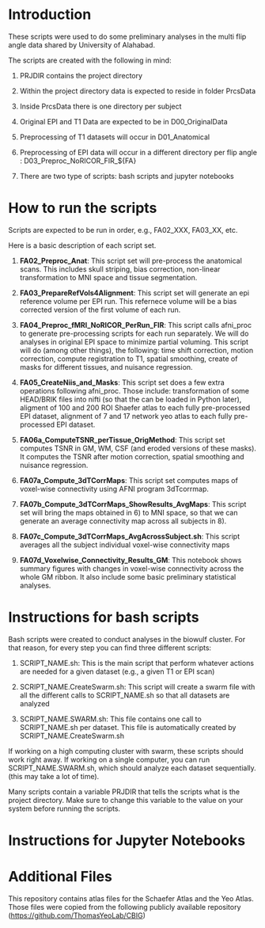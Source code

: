 
# Introduction

These scripts were used to do some preliminary analyses in the multi flip angle data shared by University of Alahabad.

The scripts are created with the following in mind:

1) PRJDIR contains the project directory

2) Within the project directory data is expected to reside in folder PrcsData

3) Inside PrcsData there is one directory per subject

4) Original EPI and T1 Data are expected to be in D00_OriginalData

5) Preprocessing of T1 datasets will occur in D01_Anatomical

6) Preprocessing of EPI data will occur in a different directory per flip angle : D03_Preproc_NoRICOR_FIR_${FA}

7) There are two type of scripts: bash scripts and jupyter notebooks

# How to run the scripts

Scripts are expected to be run in order, e.g., FA02_XXX, FA03_XX, etc.

Here is a basic description of each script set.

1) **FA02_Preproc_Anat**: This script set will pre-process the anatomical scans. This includes skull striping, bias correction, non-linear transformation to MNI space and tissue segmentation.

2) **FA03_PrepareRefVols4Alignment**: This script set will generate an epi reference volume per EPI run. This refernece volume will be a bias corrected version of the first volume of each run.

3) **FA04_Preproc_fMRI_NoRICOR_PerRun_FIR**: This script calls afni_proc to generate pre-processing scripts for each run separately. We will do analyses in original EPI space to minimize partial voluming. This script will do (among other things), the following: time shift correction, motion correction, compute registration to T1, spatial smoothing, create of masks for different tissues, and nuisance regression.

4) **FA05_CreateNiis_and_Masks**: This script set does a few extra operations following afni_proc. Those include: transformation of some HEAD/BRIK files into nifti (so that the can be loaded in Python later), aligment of 100 and 200 ROI Shaefer atlas to each fully pre-processed EPI dataset, alignment of 7 and 17 network yeo atlas to each fully pre-processed EPI dataset.

5) **FA06a_ComputeTSNR_perTissue_OrigMethod**: This script set computes TSNR in GM, WM, CSF (and eroded versions of these masks). It computes the TSNR after motion correction, spatial smoothing and nuisance regression.
  
6) **FA07a_Compute_3dTCorrMaps**: This script set computes maps of voxel-wise connectivity using AFNI program 3dTcorrmap.

7) **FA07b_Compute_3dTCorrMaps_ShowResults_AvgMaps**: This script set will bring the maps obtained in 6) to MNI space, so that we can generate an average connectivity map across all subjects in 8).

8) **FA07c_Compute_3dTCorrMaps_AvgAcrossSubject.sh**: This script averages all the subject individual voxel-wise connectivity maps

9) **FA07d_Voxelwise_Connectivity_Results_GM**: This notebook shows summary figures with changes in voxel-wise connectivity across the whole GM ribbon. It also include some basic preliminary statistical analyses.

# Instructions for bash scripts

Bash scripts were created to conduct analyses in the biowulf cluster. For that reason, for every step you can find three different scripts:

1) SCRIPT_NAME.sh: This is the main script that perform whatever actions are needed for a given dataset (e.g., a given T1 or EPI scan)

2) SCRIPT_NAME.CreateSwarm.sh: This script will create a swarm file with all the different calls to SCRIPT_NAME.sh so that all datasets are analyzed

3) SCRIPT_NAME.SWARM.sh: This file contains one call to SCRIPT_NAME.sh per dataset. This file is automatically created by SCRIPT_NAME.CreateSwarm.sh

If working on a high computing cluster with swarm, these scripts should work right away. If working on a single computer, you can run SCRIPT_NAME.SWARM.sh, which should analyze each dataset sequentially. (this may take a lot of time).

Many scripts contain a variable PRJDIR that tells the scripts what is the project directory. Make sure to change this variable to the value on your system before running the scripts.
 
# Instructions for Jupyter Notebooks

# Additional Files

This repository contains atlas files for the Schaefer Atlas and the Yeo Atlas. Those files were copied from the following publicly available repository (https://github.com/ThomasYeoLab/CBIG)
